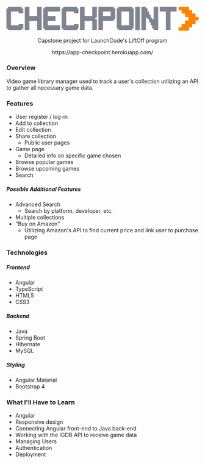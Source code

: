 <p align="center">
  <img src="https://raw.githubusercontent.com/T-Mev/checkpoint/master/src/main/checkpoint-frontend/src/assets/img/Logo.png">
   <p align="center">Capstone project for LaunchCode's LiftOff program</p>
   <p align="center">https://app-checkpoint.herokuapp.com/</p>
</p>

### Overview
Video game library manager used to track a user's collection utilizing an API to gather all necessary game data.

### Features
* User register / log-in
* Add to collection
* Edit collection
* Share collection
    * Public user pages
* Game page
    * Detailed info on specific game chosen
* Browse popular games
* Browse upcoming games
* Search

##### Possible Additional Features
* Advanced Search
    * Search by platform, developer, etc.
* Multiple collections
* "Buy on Amazon" 
    * Utilizing Amazon's API to find current price and link user to purchase page

### Technologies
##### Frontend
* Angular
* TypeScript
* HTML5
* CSS3
##### Backend
* Java
* Spring Boot
* Hibernate
* MySQL
##### Styling
* Angular Material
* Bootstrap 4

### What I'll Have to Learn
* Angular
* Responsive design
* Connecting Angular front-end to Java back-end
* Working with the IGDB API to receive game data
* Managing Users
* Authentication
* Deployment



